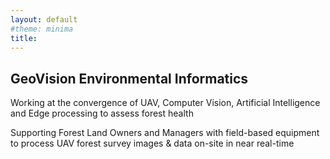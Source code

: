 ```yaml
---
layout: default
#theme: minima
title: 
---
```


<h2>GeoVision Environmental Informatics</h2>

Working at the convergence of UAV, Computer Vision, Artificial Intelligence and Edge processing to assess forest health

Supporting Forest Land Owners and Managers with field-based equipment to process UAV forest survey images & data on-site in near real-time
